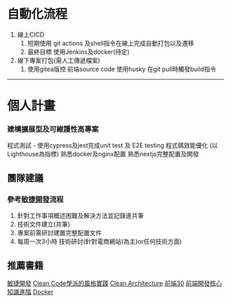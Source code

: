 # 自動化流程
1. 線上CICD
	1. 短期使用 git actions 及shell指令在線上完成自動打包以及遷移
	2. 最終目標  使用Jenkins及docker(待定)
2. 線下專案打包(需人工傳遞檔案)
	1. 使用gitea版控 前端source code 使用husky 在git pull時觸發build指令

----
# 個人計畫
### 建構擴展型及可維護性高專案
程式測試 -  使用cypress及jest完成unit test 及 E2E testing
程式碼效能優化  (以Lighthouse為指標)
熟悉docker及nginx配置
熟悉nextjs完整配置及開發

## 團隊建議
### 參考[敏捷開發](https://www.tenlong.com.tw/products/9786263336049?list_name=srh)流程
1. 針對工作事項概述困難及解決方法並記錄進共筆
2. 技術文件建立(共筆)
3. 專案前需研討建置完整配置文件
4. 每周一次3小時 技術研討(針對電商網站(為主)or任何技術方面)


## 推薦書籍
[敏捷開發](https://www.tenlong.com.tw/products/9786263336049?list_name=srh)
[Clean Code學派的風格實踐](https://www.tenlong.com.tw/products/9789864345700?list_name=srh)
[Clean Architecture](https://www.tenlong.com.tw/products/9789864342945?list_name=rd)
[前端30](https://www.tenlong.com.tw/products/9789864347452?list_name=srh)
[前端開發核心知識進階](https://www.tenlong.com.tw/products/9789865501877?list_name=srh)
[Docker](https://www.tenlong.com.tw/products/9786263335769?list_name=srh)
